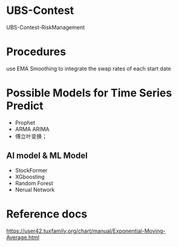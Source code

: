 # UBS-Contest

UBS-Contest-RiskManagement

# Procedures

use EMA Smoothing to integrate the swap rates of each start date


# Possible Models for Time Series Predict

+ Prophet
+ ARMA ARIMA 
+ 傅立叶变换；

## AI model & ML Model

+ StockFormer
+ XGboosting 
+ Random Forest
+ Nerual Network


# Reference docs

https://user42.tuxfamily.org/chart/manual/Exponential-Moving-Average.html